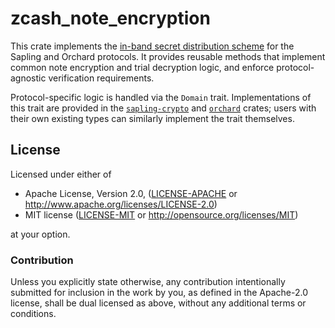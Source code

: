 # zcash_note_encryption

This crate implements the [in-band secret distribution scheme] for the Sapling and
Orchard protocols. It provides reusable methods that implement common note encryption
and trial decryption logic, and enforce protocol-agnostic verification requirements.

Protocol-specific logic is handled via the `Domain` trait. Implementations of this
trait are provided in the [`sapling-crypto`] and [`orchard`] crates; users with their
own existing types can similarly implement the trait themselves.

[in-band secret distribution scheme]: https://zips.z.cash/protocol/protocol.pdf#saplingandorchardinband
[`sapling-crypto`]: https://crates.io/crates/sapling-crypto
[`orchard`]: https://crates.io/crates/orchard

## License

Licensed under either of

 * Apache License, Version 2.0, ([LICENSE-APACHE](LICENSE-APACHE) or
   http://www.apache.org/licenses/LICENSE-2.0)
 * MIT license ([LICENSE-MIT](LICENSE-MIT) or http://opensource.org/licenses/MIT)

at your option.

### Contribution

Unless you explicitly state otherwise, any contribution intentionally
submitted for inclusion in the work by you, as defined in the Apache-2.0
license, shall be dual licensed as above, without any additional terms or
conditions.
